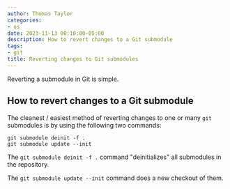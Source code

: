 ```yaml
---
author: Thomas Taylor
categories:
- os
date: 2023-11-13 00:10:00-05:00
description: How to revert changes to a Git submodule
tags:
- git
title: Reverting changes to Git submodules
---
```


Reverting a submodule in Git is simple.

## How to revert changes to a Git submodule

The cleanest / easiest method of reverting changes to one or many `git` submodules is by using the following two commands:

```shell
git submodule deinit -f .
git submodule update --init
```

The `git submodule deinit -f .` command "deinitializes" all submodules in the repository.

The `git submodule update --init` command does a new checkout of them.
